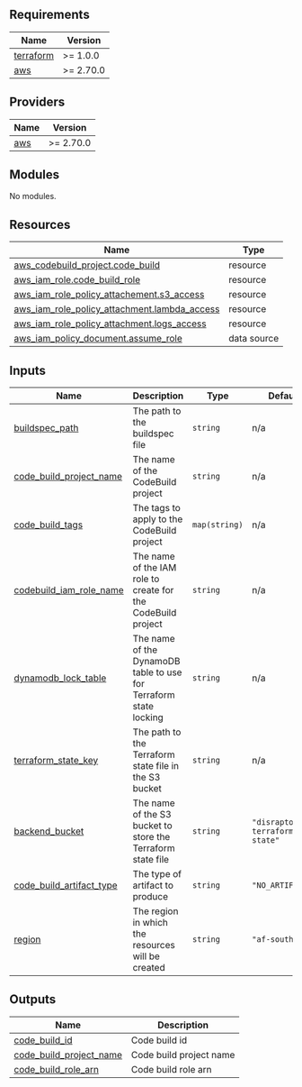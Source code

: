## Requirements

| Name | Version |
|------|---------|
| <a name="requirement_terraform"></a> [terraform](#requirement\_terraform) | >= 1.0.0 |
| <a name="requirement_aws"></a> [aws](#requirement\_aws) | >= 2.70.0 |

## Providers

| Name | Version |
|------|---------|
| <a name="provider_aws"></a> [aws](#provider\_aws) | >= 2.70.0 |

## Modules

No modules.

## Resources

| Name | Type |
|------|------|
| [aws_codebuild_project.code_build](https://registry.terraform.io/providers/hashicorp/aws/latest/docs/resources/codebuild_project) | resource |
| [aws_iam_role.code_build_role](https://registry.terraform.io/providers/hashicorp/aws/latest/docs/resources/iam_role) | resource |
| [aws_iam_role_policy_attachement.s3_access](https://registry.terraform.io/providers/hashicorp/aws/latest/docs/resources/iam_role_policy_attachement) | resource |
| [aws_iam_role_policy_attachment.lambda_access](https://registry.terraform.io/providers/hashicorp/aws/latest/docs/resources/iam_role_policy_attachment) | resource |
| [aws_iam_role_policy_attachment.logs_access](https://registry.terraform.io/providers/hashicorp/aws/latest/docs/resources/iam_role_policy_attachment) | resource |
| [aws_iam_policy_document.assume_role](https://registry.terraform.io/providers/hashicorp/aws/latest/docs/data-sources/iam_policy_document) | data source |

## Inputs

| Name | Description | Type | Default | Required |
|------|-------------|------|---------|:--------:|
| <a name="input_buildspec_path"></a> [buildspec\_path](#input\_buildspec\_path) | The path to the buildspec file | `string` | n/a | yes |
| <a name="input_code_build_project_name"></a> [code\_build\_project\_name](#input\_code\_build\_project\_name) | The name of the CodeBuild project | `string` | n/a | yes |
| <a name="input_code_build_tags"></a> [code\_build\_tags](#input\_code\_build\_tags) | The tags to apply to the CodeBuild project | `map(string)` | n/a | yes |
| <a name="input_codebuild_iam_role_name"></a> [codebuild\_iam\_role\_name](#input\_codebuild\_iam\_role\_name) | The name of the IAM role to create for the CodeBuild project | `string` | n/a | yes |
| <a name="input_dynamodb_lock_table"></a> [dynamodb\_lock\_table](#input\_dynamodb\_lock\_table) | The name of the DynamoDB table to use for Terraform state locking | `string` | n/a | yes |
| <a name="input_terraform_state_key"></a> [terraform\_state\_key](#input\_terraform\_state\_key) | The path to the Terraform state file in the S3 bucket | `string` | n/a | yes |
| <a name="input_backend_bucket"></a> [backend\_bucket](#input\_backend\_bucket) | The name of the S3 bucket to store the Terraform state file | `string` | `"disraptor-terraform-state"` | no |
| <a name="input_code_build_artifact_type"></a> [code\_build\_artifact\_type](#input\_code\_build\_artifact\_type) | The type of artifact to produce | `string` | `"NO_ARTIFACTS"` | no |
| <a name="input_region"></a> [region](#input\_region) | The region in which the resources will be created | `string` | `"af-south-1"` | no |

## Outputs

| Name | Description |
|------|-------------|
| <a name="output_code_build_id"></a> [code\_build\_id](#output\_code\_build\_id) | Code build id |
| <a name="output_code_build_project_name"></a> [code\_build\_project\_name](#output\_code\_build\_project\_name) | Code build project name |
| <a name="output_code_build_role_arn"></a> [code\_build\_role\_arn](#output\_code\_build\_role\_arn) | Code build role arn |
